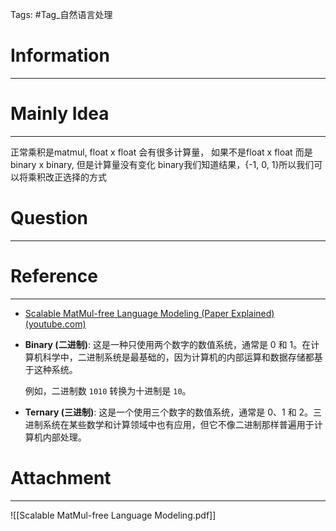 Tags: #Tag_自然语言处理 
# Information
---


# Mainly Idea
---
正常乘积是matmul, float x float 会有很多计算量，
如果不是float x float 而是binary x binary, 但是计算量没有变化
binary我们知道结果，{-1, 0, 1}所以我们可以将乘积改正选择的方式
# Question
---


# Reference
---
- [Scalable MatMul-free Language Modeling (Paper Explained) (youtube.com)](https://www.youtube.com/watch?v=B45FlSQ8ITo&t=10s)
- **Binary (二进制)**: 这是一种只使用两个数字的数值系统，通常是 0 和 1。在计算机科学中，二进制系统是最基础的，因为计算机的内部运算和数据存储都基于这种系统。
    
    例如，二进制数 `1010` 转换为十进制是 `10`。
    
- **Ternary (三进制)**: 这是一个使用三个数字的数值系统，通常是 0、1 和 2。三进制系统在某些数学和计算领域中也有应用，但它不像二进制那样普遍用于计算机内部处理。

# Attachment
---
![[Scalable MatMul-free Language Modeling.pdf]]